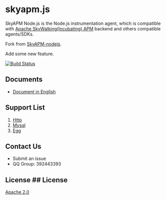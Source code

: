 # skyapm.js

SkyAPM Node.js is the Node.js instrumentation agent, which is compatible with [Apache SkyWalking(Incubating) APM](https://github.com/apache/incubator-skywalking) backend and others compatible agents/SDKs.

Fork from [SkyAPM-nodejs](https://github.com/SkyAPM/SkyAPM-nodejs).

Add some new feature.

[![Build Status](https://travis-ci.org/zouyx/skyapm.js.svg?branch=master)](https://travis-ci.org/zouyx/skyapm.js)

## Documents
* [Document in English](../docs/README.md)

## Support List
1. [Http](https://nodejs.org/api/http.html)
2. [Mysql](https://github.com/mysqljs/mysql)
3. [Egg](https://github.com/eggjs/egg)

## Contact Us
* Submit an issue
* QQ Group: 392443393

 ## License	 ## License
 [Apache 2.0](LICENSE.md)
